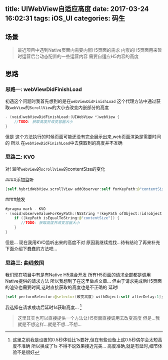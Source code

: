 title: UIWebView自适应高度
date: 2017-03-24 16:02:31
tags: iOS_UI
categories: 码生
---

## 场景
> 最近项目中遇到Native页面内需要内嵌H5页面的需求
> 内嵌的H5页面用来暂时运营后台动态配置的一些运营内容
> 需要自适应H5内容的高度

## 思路
### 思路一: webViewDidFinishLoad
初遇这个问题时我首先想到的是在`webViewDidFinishLoad` 这个代理方法中通过获取`webView`的`ScrollView`的大小去改变内嵌部分的高度

```swift
- (void)webViewDidFinishLoad:(UIWebView *)webView {
    //TODO: 获取高度并改变容器大小
}

```

但是
这个方法执行的时候页面可能还没有完全展示出来,web页面渲染是需要时间的
所以
在`webViewDidFinishLoad`中去获取到的高度并不准确

### 思路二: KVO
对!
监听`webView`的`scrollView`的contentSize的变化

####添加监听

```swift
[self.hybridWebView.scrollView addObserver:self forKeyPath:@"contentSize" options:NSKeyValueObservingOptionNew context:nil];
```

####触发

```swift
#pragma mark - KVO
- (void)observeValueForKeyPath:(NSString *)keyPath ofObject:(id)object change:(NSDictionary<NSKeyValueChangeKey,id> *)change context:(void *)context {
    if ([keyPath isEqualToString:@"contentSize"]) {
       //TODO: 获取高度并改变容器大小
    }
}
```

但是...
现在我用KVO监听出来的高度不对
原因我继续找找...待有结论了再来补充
下面介绍下蠢蠢的方法吧...

### 思路三: 曲线救国
我们现在项目中有是有Native H5混合开发
所有H5页面的请求全部都是调用Native提供的请求方法
所以我想到了在这里做点文章...
但由于请求完成后H5页面的渲染也需要时间,这时直接获取的高度也是不正确的
延时!

```swift
[self performSelector:@selector(改变高度) withObject:self afterDelay:1];
```

我选择在请求成功后延时1s获取高度... [^sample_footnote]
[^sample_footnote]: 这里之前我是设置的0.5秒体验比1s要好,但在有些设备上这0.5秒偶尔会太短高度不准确 所以换成了1s
不得不说效果接近完美...
高度准确,就是有延时,细节体验不是很好
> 这里其实也可以直接提供一个方法让H5页面直接调用去改变高度
> 但是...我就是不想这样...就是不想...不想...

